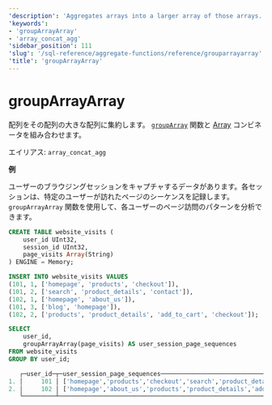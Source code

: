 ```yaml
---
'description': 'Aggregates arrays into a larger array of those arrays.'
'keywords':
- 'groupArrayArray'
- 'array_concat_agg'
'sidebar_position': 111
'slug': '/sql-reference/aggregate-functions/reference/grouparrayarray'
'title': 'groupArrayArray'
---
```





# groupArrayArray

配列をその配列の大きな配列に集約します。
[`groupArray`](/sql-reference/aggregate-functions/reference/grouparray) 関数と [Array](/sql-reference/aggregate-functions/combinators#-array) コンビネータを組み合わせます。

エイリアス: `array_concat_agg`

**例**

ユーザーのブラウジングセッションをキャプチャするデータがあります。各セッションは、特定のユーザーが訪れたページのシーケンスを記録します。 
`groupArrayArray` 関数を使用して、各ユーザーのページ訪問のパターンを分析できます。

```sql title="セットアップ"
CREATE TABLE website_visits (
    user_id UInt32,
    session_id UInt32,
    page_visits Array(String)
) ENGINE = Memory;

INSERT INTO website_visits VALUES
(101, 1, ['homepage', 'products', 'checkout']),
(101, 2, ['search', 'product_details', 'contact']),
(102, 1, ['homepage', 'about_us']),
(101, 3, ['blog', 'homepage']),
(102, 2, ['products', 'product_details', 'add_to_cart', 'checkout']);
```

```sql title="クエリ"
SELECT
    user_id,
    groupArrayArray(page_visits) AS user_session_page_sequences
FROM website_visits
GROUP BY user_id;
```

```sql title="応答"
   ┌─user_id─┬─user_session_page_sequences───────────────────────────────────────────────────────────────┐
1. │     101 │ ['homepage','products','checkout','search','product_details','contact','blog','homepage'] │
2. │     102 │ ['homepage','about_us','products','product_details','add_to_cart','checkout']             │
   └─────────┴───────────────────────────────────────────────────────────────────────────────────────────┘
```
